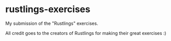 # rustlings-exercises
My submission of the "Rustlings" exercises.

All credit goes to the creators of Rustlings for making their great exercises :)
